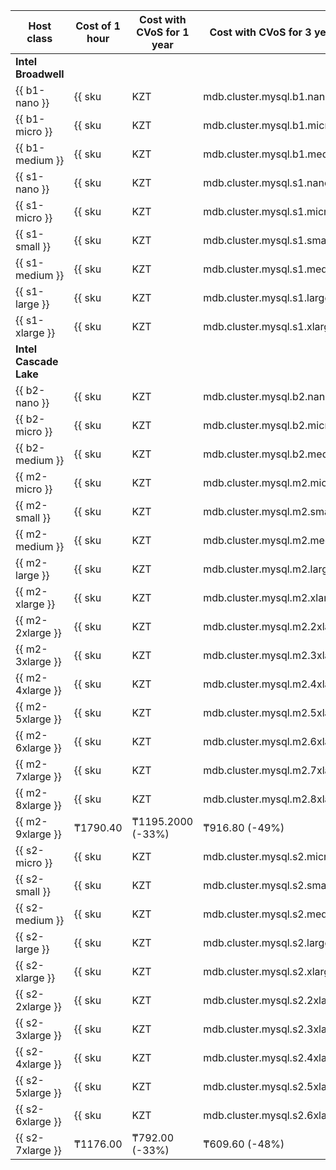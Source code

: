 | Host class | Cost of 1 hour | Cost with CVoS for 1 year | Cost with CVoS for 3 years |
| ----- | ----- | ----- | ----- |
| **Intel Broadwell** |
| {{ b1-nano }} | {{ sku|KZT|mdb.cluster.mysql.b1.nano|string }} | − | − |
| {{ b1-micro }} | {{ sku|KZT|mdb.cluster.mysql.b1.micro|string }} | − | − |
| {{ b1-medium }} | {{ sku|KZT|mdb.cluster.mysql.b1.medium|string }} | − | − |
| {{ s1-nano }} | {{ sku|KZT|mdb.cluster.mysql.s1.nano|string }} | − | − |
| {{ s1-micro }} | {{ sku|KZT|mdb.cluster.mysql.s1.micro|string }} | − | − |
| {{ s1-small }} | {{ sku|KZT|mdb.cluster.mysql.s1.small|string }} | − | − |
| {{ s1-medium }} | {{ sku|KZT|mdb.cluster.mysql.s1.medium|string }} | − | − |
| {{ s1-large }} | {{ sku|KZT|mdb.cluster.mysql.s1.large|string }} | − | − |
| {{ s1-xlarge }} | {{ sku|KZT|mdb.cluster.mysql.s1.xlarge|string }} | − | − |
| **Intel Cascade Lake** |
| {{ b2-nano }} | {{ sku|KZT|mdb.cluster.mysql.b2.nano|string }} | − | − |
| {{ b2-micro }} | {{ sku|KZT|mdb.cluster.mysql.b2.micro|string }} | − | − |
| {{ b2-medium }} | {{ sku|KZT|mdb.cluster.mysql.b2.medium|string }} | − | − |
| {{ m2-micro }} | {{ sku|KZT|mdb.cluster.mysql.m2.micro|string }} | {{ sku|KZT|mdb.cluster.mysql.m2.micro|cud.y1|string }} ({{ sku|KZT|mdb.cluster.mysql.m2.micro|cud.y1|discount|percent|string }}) | {{ sku|KZT|mdb.cluster.mysql.m2.micro|cud.y3|string }} ({{ sku|KZT|mdb.cluster.mysql.m2.micro|cud.y3|discount|percent|string }}) |
| {{ m2-small }} | {{ sku|KZT|mdb.cluster.mysql.m2.small|string }} | {{ sku|KZT|mdb.cluster.mysql.m2.small|cud.y1|string }} ({{ sku|KZT|mdb.cluster.mysql.m2.small|cud.y1|discount|percent|string }}) | {{ sku|KZT|mdb.cluster.mysql.m2.small|cud.y3|string }} ({{ sku|KZT|mdb.cluster.mysql.m2.small|cud.y3|discount|percent|string }}) |
| {{ m2-medium }} | {{ sku|KZT|mdb.cluster.mysql.m2.medium|string }} | {{ sku|KZT|mdb.cluster.mysql.m2.medium|cud.y1|string }} ({{ sku|KZT|mdb.cluster.mysql.m2.medium|cud.y1|discount|percent|string }}) | {{ sku|KZT|mdb.cluster.mysql.m2.medium|cud.y3|string }} ({{ sku|KZT|mdb.cluster.mysql.m2.medium|cud.y3|discount|percent|string }}) |
| {{ m2-large }} | {{ sku|KZT|mdb.cluster.mysql.m2.large|string }} | {{ sku|KZT|mdb.cluster.mysql.m2.large|cud.y1|string }} ({{ sku|KZT|mdb.cluster.mysql.m2.large|cud.y1|discount|percent|string }}) | {{ sku|KZT|mdb.cluster.mysql.m2.large|cud.y3|string }} ({{ sku|KZT|mdb.cluster.mysql.m2.large|cud.y3|discount|percent|string }}) |
| {{ m2-xlarge }} | {{ sku|KZT|mdb.cluster.mysql.m2.xlarge|string }} | {{ sku|KZT|mdb.cluster.mysql.m2.xlarge|cud.y1|string }} ({{ sku|KZT|mdb.cluster.mysql.m2.xlarge|cud.y1|discount|percent|string }}) | {{ sku|KZT|mdb.cluster.mysql.m2.xlarge|cud.y3|string }} ({{ sku|KZT|mdb.cluster.mysql.m2.xlarge|cud.y3|discount|percent|string }}) |
| {{ m2-2xlarge }} | {{ sku|KZT|mdb.cluster.mysql.m2.2xlarge|string }} | {{ sku|KZT|mdb.cluster.mysql.m2.2xlarge|cud.y1|string }} ({{ sku|KZT|mdb.cluster.mysql.m2.2xlarge|cud.y1|discount|percent|string }}) | {{ sku|KZT|mdb.cluster.mysql.m2.2xlarge|cud.y3|string }} ({{ sku|KZT|mdb.cluster.mysql.m2.2xlarge|cud.y3|discount|percent|string }}) |
| {{ m2-3xlarge }} | {{ sku|KZT|mdb.cluster.mysql.m2.3xlarge|string }} | {{ sku|KZT|mdb.cluster.mysql.m2.3xlarge|cud.y1|string }} ({{ sku|KZT|mdb.cluster.mysql.m2.3xlarge|cud.y1|discount|percent|string }}) | {{ sku|KZT|mdb.cluster.mysql.m2.3xlarge|cud.y3|string }} ({{ sku|KZT|mdb.cluster.mysql.m2.3xlarge|cud.y3|discount|percent|string }}) |
| {{ m2-4xlarge }} | {{ sku|KZT|mdb.cluster.mysql.m2.4xlarge|string }} | {{ sku|KZT|mdb.cluster.mysql.m2.4xlarge|cud.y1|string }} ({{ sku|KZT|mdb.cluster.mysql.m2.4xlarge|cud.y1|discount|percent|string }}) | {{ sku|KZT|mdb.cluster.mysql.m2.4xlarge|cud.y3|string }} ({{ sku|KZT|mdb.cluster.mysql.m2.4xlarge|cud.y3|discount|percent|string }}) |
| {{ m2-5xlarge }} | {{ sku|KZT|mdb.cluster.mysql.m2.5xlarge|string }} | {{ sku|KZT|mdb.cluster.mysql.m2.5xlarge|cud.y1|string }} ({{ sku|KZT|mdb.cluster.mysql.m2.5xlarge|cud.y1|discount|percent|string }}) | {{ sku|KZT|mdb.cluster.mysql.m2.5xlarge|cud.y3|string }} ({{ sku|KZT|mdb.cluster.mysql.m2.5xlarge|cud.y3|discount|percent|string }}) |
| {{ m2-6xlarge }} | {{ sku|KZT|mdb.cluster.mysql.m2.6xlarge|string }} | {{ sku|KZT|mdb.cluster.mysql.m2.6xlarge|cud.y1|string }} ({{ sku|KZT|mdb.cluster.mysql.m2.6xlarge|cud.y1|discount|percent|string }}) | {{ sku|KZT|mdb.cluster.mysql.m2.6xlarge|cud.y3|string }} ({{ sku|KZT|mdb.cluster.mysql.m2.6xlarge|cud.y3|discount|percent|string }}) |
| {{ m2-7xlarge }} | {{ sku|KZT|mdb.cluster.mysql.m2.7xlarge|string }} | {{ sku|KZT|mdb.cluster.mysql.m2.7xlarge|cud.y1|string }} ({{ sku|KZT|mdb.cluster.mysql.m2.7xlarge|cud.y1|discount|percent|string }}) | {{ sku|KZT|mdb.cluster.mysql.m2.7xlarge|cud.y3|string }} ({{ sku|KZT|mdb.cluster.mysql.m2.7xlarge|cud.y3|discount|percent|string }}) |
| {{ m2-8xlarge }} | {{ sku|KZT|mdb.cluster.mysql.m2.8xlarge|string }} | {{ sku|KZT|mdb.cluster.mysql.m2.8xlarge|cud.y1|string }} ({{ sku|KZT|mdb.cluster.mysql.m2.8xlarge|cud.y1|discount|percent|string }}) | {{ sku|KZT|mdb.cluster.mysql.m2.8xlarge|cud.y3|string }} ({{ sku|KZT|mdb.cluster.mysql.m2.8xlarge|cud.y3|discount|percent|string }}) |
| {{ m2-9xlarge }} | ₸1790.40 | ₸1195.2000 (-33%) | ₸916.80 (-49%) |
| {{ s2-micro }} | {{ sku|KZT|mdb.cluster.mysql.s2.micro|string }} | {{ sku|KZT|mdb.cluster.mysql.s2.micro|cud.y1|string }} ({{ sku|KZT|mdb.cluster.mysql.s2.micro|cud.y1|discount|percent|string }}) | {{ sku|KZT|mdb.cluster.mysql.s2.micro|cud.y3|string }} ({{ sku|KZT|mdb.cluster.mysql.s2.micro|cud.y3|discount|percent|string }}) |
| {{ s2-small }} | {{ sku|KZT|mdb.cluster.mysql.s2.small|string }} | {{ sku|KZT|mdb.cluster.mysql.s2.small|cud.y1|string }} ({{ sku|KZT|mdb.cluster.mysql.s2.small|cud.y1|discount|percent|string }}) | {{ sku|KZT|mdb.cluster.mysql.s2.small|cud.y3|string }} ({{ sku|KZT|mdb.cluster.mysql.s2.small|cud.y3|discount|percent|string }}) |
| {{ s2-medium }} | {{ sku|KZT|mdb.cluster.mysql.s2.medium|string }} | {{ sku|KZT|mdb.cluster.mysql.s2.medium|cud.y1|string }} ({{ sku|KZT|mdb.cluster.mysql.s2.medium|cud.y1|discount|percent|string }}) | {{ sku|KZT|mdb.cluster.mysql.s2.medium|cud.y3|string }} ({{ sku|KZT|mdb.cluster.mysql.s2.medium|cud.y3|discount|percent|string }}) |
| {{ s2-large }} | {{ sku|KZT|mdb.cluster.mysql.s2.large|string }} | {{ sku|KZT|mdb.cluster.mysql.s2.large|cud.y1|string }} ({{ sku|KZT|mdb.cluster.mysql.s2.large|cud.y1|discount|percent|string }}) | {{ sku|KZT|mdb.cluster.mysql.s2.large|cud.y3|string }} ({{ sku|KZT|mdb.cluster.mysql.s2.large|cud.y3|discount|percent|string }}) |
| {{ s2-xlarge }} | {{ sku|KZT|mdb.cluster.mysql.s2.xlarge|string }} | {{ sku|KZT|mdb.cluster.mysql.s2.xlarge|cud.y1|string }} ({{ sku|KZT|mdb.cluster.mysql.s2.xlarge|cud.y1|discount|percent|string }}) | {{ sku|KZT|mdb.cluster.mysql.s2.xlarge|cud.y3|string }} ({{ sku|KZT|mdb.cluster.mysql.s2.xlarge|cud.y3|discount|percent|string }}) |
| {{ s2-2xlarge }} | {{ sku|KZT|mdb.cluster.mysql.s2.2xlarge|string }} | {{ sku|KZT|mdb.cluster.mysql.s2.2xlarge|cud.y1|string }} ({{ sku|KZT|mdb.cluster.mysql.s2.2xlarge|cud.y1|discount|percent|string }}) | {{ sku|KZT|mdb.cluster.mysql.s2.2xlarge|cud.y3|string }} ({{ sku|KZT|mdb.cluster.mysql.s2.2xlarge|cud.y3|discount|percent|string }}) |
| {{ s2-3xlarge }} | {{ sku|KZT|mdb.cluster.mysql.s2.3xlarge|string }} | {{ sku|KZT|mdb.cluster.mysql.s2.3xlarge|cud.y1|string }} ({{ sku|KZT|mdb.cluster.mysql.s2.3xlarge|cud.y1|discount|percent|string }}) | {{ sku|KZT|mdb.cluster.mysql.s2.3xlarge|cud.y3|string }} ({{ sku|KZT|mdb.cluster.mysql.s2.3xlarge|cud.y3|discount|percent|string }}) |
| {{ s2-4xlarge }} | {{ sku|KZT|mdb.cluster.mysql.s2.4xlarge|string }} | {{ sku|KZT|mdb.cluster.mysql.s2.4xlarge|cud.y1|string }} ({{ sku|KZT|mdb.cluster.mysql.s2.4xlarge|cud.y1|discount|percent|string }}) | {{ sku|KZT|mdb.cluster.mysql.s2.4xlarge|cud.y3|string }} ({{ sku|KZT|mdb.cluster.mysql.s2.4xlarge|cud.y3|discount|percent|string }}) |
| {{ s2-5xlarge }} | {{ sku|KZT|mdb.cluster.mysql.s2.5xlarge|string }} | {{ sku|KZT|mdb.cluster.mysql.s2.5xlarge|cud.y1|string }} ({{ sku|KZT|mdb.cluster.mysql.s2.5xlarge|cud.y1|discount|percent|string }}) | {{ sku|KZT|mdb.cluster.mysql.s2.5xlarge|cud.y3|string }} ({{ sku|KZT|mdb.cluster.mysql.s2.5xlarge|cud.y3|discount|percent|string }}) |
| {{ s2-6xlarge }} | {{ sku|KZT|mdb.cluster.mysql.s2.6xlarge|string }} | {{ sku|KZT|mdb.cluster.mysql.s2.6xlarge|cud.y1|string }} ({{ sku|KZT|mdb.cluster.mysql.s2.6xlarge|cud.y1|discount|percent|string }}) | {{ sku|KZT|mdb.cluster.mysql.s2.6xlarge|cud.y3|string }} ({{ sku|KZT|mdb.cluster.mysql.s2.6xlarge|cud.y3|discount|percent|string }}) |
| {{ s2-7xlarge }} | ₸1176.00 | ₸792.00 (-33%) | ₸609.60 (-48%) |


